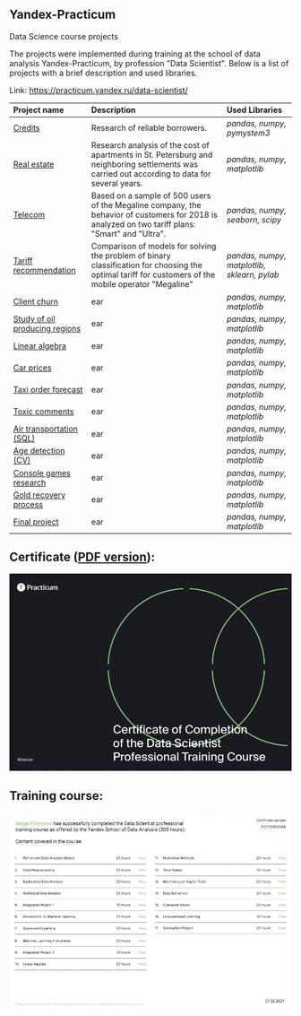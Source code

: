## Yandex-Practicum
 Data Science course projects

 The projects were implemented during training at the school of data analysis Yandex-Practicum, by profession "Data Scientist". Below is a list of projects with a brief description and used libraries.

 Link: https://practicum.yandex.ru/data-scientist/


| Project name | Description | Used Libraries | 
| :---------------------- | :---------------------- | :---------------------- |
| [Credits](Credits) | Research of reliable borrowers.| *pandas,* *numpy,* *pymystem3* |
| [Real estate](Real_estate) | Research analysis of the cost of apartments in St. Petersburg and neighboring settlements was carried out according to data for several years.| *pandas,* *numpy,* *matplotlib* |
| [Telecom](Telecom) | Based on a sample of 500 users of the Megaline company, the behavior of customers for 2018 is analyzed on two tariff plans: "Smart" and "Ultra". | *pandas,* *numpy,* *seaborn,* *scipy* |
| [Tariff recommendation](Tariff_recommendation) | Comparison of models for solving the problem of binary classification for choosing the optimal tariff for customers of the mobile operator "Megaline" | *pandas,* *numpy,* *matplotlib,* *sklearn,* *pylab* |
| [Сlient churn](Re) | ear| *pandas,* *numpy,* *matplotlib* |
| [Study of oil producing regions](Re) | ear| *pandas,* *numpy,* *matplotlib* |
| [Linear algebra](Re) | ear| *pandas,* *numpy,* *matplotlib* |
| [Car prices](Re) | ear| *pandas,* *numpy,* *matplotlib* |
| [Taxi order forecast](Re) | ear| *pandas,* *numpy,* *matplotlib* |
| [Toxic comments](Re) | ear| *pandas,* *numpy,* *matplotlib* |
| [Air transportation (SQL)](Re) | ear| *pandas,* *numpy,* *matplotlib* |
| [Age detection (CV)](Re) | ear| *pandas,* *numpy,* *matplotlib* |
| [Console games research](Re) | ear| *pandas,* *numpy,* *matplotlib* |
| [Gold recovery process](Re) | ear| *pandas,* *numpy,* *matplotlib* |
| [Final project](Re) | ear| *pandas,* *numpy,* *matplotlib* |

## Certificate ([PDF version](certificate/diploma_eng.pdf)):
![Data Scientist — certificate](/certificate/1page.png)

## Training course:
![Data Scientist — training course](/certificate/2page.png)